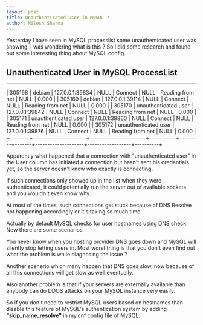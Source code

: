 ```yaml
---
layout: post
title: Unauthenticated User in MySQL ?
author: Nilesh Sharma
---
```

Yesterday I have seen in MySQL processlist some unauthenticated user was showing. I was wondering what is this ? So I did some research and found out some interesting thing about MySQL config.

##  Unauthenticated User in MySQL ProcessList
-----

| 305168 | debian               | 127.0.0.1:39834 | NULL      | Connect |  NULL | Reading from net   | NULL             |    0.000 |
| 305169 | debian               | 127.0.0.1:39114 | NULL      | Connect |  NULL | Reading from net   | NULL             |    0.000 |
| 305170 | unauthenticated user | 127.0.0.1:39842 | NULL      | Connect |  NULL | Reading from net   | NULL             |    0.000 |
| 305171 | unauthenticated user | 127.0.0.1:39860 | NULL      | Connect |  NULL | Reading from net   | NULL             |    0.000 |
| 305172 | unauthenticated user | 127.0.0.1:39876 | NULL      | Connect |  NULL | Reading from net   | NULL             |    0.000 |
+--------+----------------------+-----------------------+-----------+---------+-------+--------------------+------------------+----------+


Apparently what happened that a connection with "unauthenticated user" in the User column has initiated a connection but hasn't sent his credentials yet, so the server doesn't know who exactly is connecting.

If such connections only showed up in the list when they were authenticated, it could potentially run the server out of available sockets and you wouldn't even know why.

At most of the times, such connections get stuck because of DNS Resolve not happening accordingly or it's taking so much time.

Actually by default MySQL checks for user hostnames using DNS check. Now there are some scenarios 

You never know when you hosting provider DNS goes down and MySQL will silently stop letting users in.
Most worst thing is that you don't even find out what the problem is while diagnosing the issue ?

Another scenerio which many happen that DNS goes slow, now because of all this connections will get slow
as well eventually.

Also another problem is that if your servers are externally available than anybody can do DDOS attacks on your MySQL instance very easily.

So if you don't need to restrict MySQL users based on hostnames than disable this feature of MySQL's authentication system by adding **"skip_name_resolve"** in my.cnf config file of MySQL.
